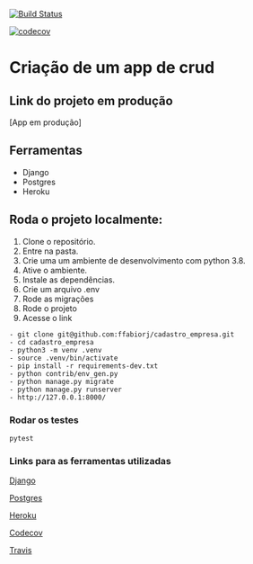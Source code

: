 [![Build Status](https://travis-ci.com/ffabiorj/cadastro_empresa.svg?branch=master)](https://travis-ci.com/ffabiorj/voluntario_app)

[![codecov](https://codecov.io/gh/ffabiorj/cadastro_empresa/branch/master/graph/badge.svg)](https://codecov.io/gh/ffabiorj/voluntario_app)

# Criação de um app de crud

## Link do projeto em produção

[App em produção]

## Ferramentas

- Django
- Postgres
- Heroku

## Roda o projeto localmente:

1. Clone o repositório.
2. Entre na pasta.
3. Crie uma um ambiente de desenvolvimento com python 3.8.
4. Ative o ambiente.
5. Instale as dependências.
6. Crie um arquivo .env
7. Rode as migrações
8. Rode o projeto
9. Acesse o link

```
- git clone git@github.com:ffabiorj/cadastro_empresa.git
- cd cadastro_empresa
- python3 -m venv .venv
- source .venv/bin/activate
- pip install -r requirements-dev.txt
- python contrib/env_gen.py
- python manage.py migrate
- python manage.py runserver
- http://127.0.0.1:8000/
```

### Rodar os testes

```
pytest
```

### Links para as ferramentas utilizadas

[Django](https://docs.djangoproject.com/)

[Postgres](https://www.postgresql.org/)

[Heroku](https://www.heroku.com/)

[Codecov](https://codecov.io/)

[Travis](https://travis-ci.com/)
